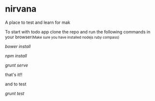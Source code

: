 nirvana
=======

A place to test and learn for mak

To start with todo app clone the repo and run the following commands in your browser<small>(Make sure you have installed nodejs ruby compass)</small>

<i>bower install</i>

<i>npm install</i>

<i>grunt serve</i>

that's it!!

and to test 

<i>grunt test</i>